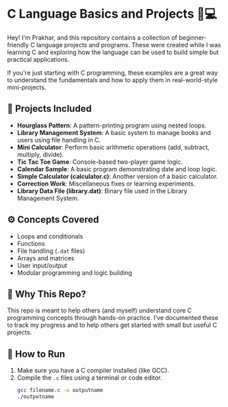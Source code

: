 # C Language Basics and Projects 📘💻

Hey! I'm Prakhar, and this repository contains a collection of beginner-friendly C language projects and programs. These were created while I was learning C and exploring how the language can be used to build simple but practical applications.

If you're just starting with C programming, these examples are a great way to understand the fundamentals and how to apply them in real-world-style mini-projects.

## 📂 Projects Included

- **Hourglass Pattern**: A pattern-printing program using nested loops.
- **Library Management System**: A basic system to manage books and users using file handling in C.
- **Mini Calculator**: Perform basic arithmetic operations (add, subtract, multiply, divide).
- **Tic Tac Toe Game**: Console-based two-player game logic.
- **Calendar Sample**: A basic program demonstrating date and loop logic.
- **Simple Calculator (calculator.c)**: Another version of a basic calculator.
- **Correction Work**: Miscellaneous fixes or learning experiments.
- **Library Data File (library.dat)**: Binary file used in the Library Management System.

## ⚙️ Concepts Covered

- Loops and conditionals
- Functions
- File handling (`.dat` files)
- Arrays and matrices
- User input/output
- Modular programming and logic building

## 🧠 Why This Repo?

This repo is meant to help others (and myself) understand core C programming concepts through hands-on practice. 
I’ve documented these to track my progress and to help others get started with small but useful C projects.

## 🧪 How to Run

1. Make sure you have a C compiler installed (like GCC).
2. Compile the `.c` files using a terminal or code editor.
   ```bash
   gcc filename.c -o outputname
   ./outputname
